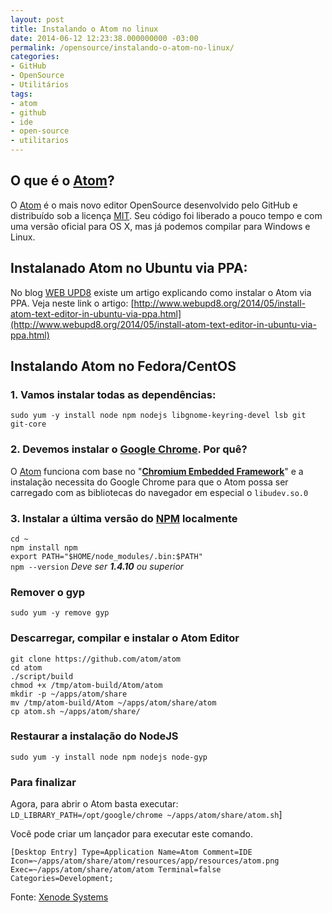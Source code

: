 ```yaml
---
layout: post
title: Instalando o Atom no linux
date: 2014-06-12 12:23:38.000000000 -03:00
permalink: /opensource/instalando-o-atom-no-linux/
categories:
- GitHub
- OpenSource
- Utilitários
tags:
- atom
- github
- ide
- open-source
- utilitarios
---
```


## O que é o [Atom][Atom]?

O [Atom][Atom] é o mais novo editor OpenSource
desenvolvido pelo GitHub e distribuído sob a licença [MIT][MIT]. Seu código
foi liberado a pouco tempo e com uma versão oficial para OS X, mas já podemos
compilar para Windows e Linux.

## Instalanado Atom no Ubuntu via PPA:

No blog [WEB UPD8][WEB UPD8] existe um artigo
explicando como instalar o Atom via PPA.
Veja neste link o artigo: [http://www.webupd8.org/2014/05/install-atom-text-editor-in-ubuntu-via-ppa.html](http://www.webupd8.org/2014/05/install-atom-text-editor-in-ubuntu-via-ppa.html)

## Instalando Atom no Fedora/CentOS

### 1\. Vamos instalar todas as dependências:

`sudo yum -y install node npm nodejs libgnome-keyring-devel lsb git git-core`

### 2\. Devemos instalar o [Google Chrome][Google Chrome]. Por quê?

O [Atom][Atom] funciona com base no
"**[Chromium Embedded Framework][Chromium Embedded Framework]**" e a
instalação necessita do Google Chrome para que o Atom possa ser carregado
com as bibliotecas do navegador em especial o `libudev.so.0`

### 3\. Instalar a última versão do [NPM][NPM] localmente

`cd ~`<br>
`npm install npm`<br>
`export PATH="$HOME/node_modules/.bin:$PATH"`<br>
`npm --version` _Deve ser **1.4.10** ou superior_

### Remover o gyp

`sudo yum -y remove gyp`

### Descarregar, compilar e instalar o Atom Editor

`git clone https://github.com/atom/atom`<br>
`cd atom`<br>
`./script/build`<br>
`chmod +x /tmp/atom-build/Atom/atom`<br>
`mkdir -p ~/apps/atom/share`<br>
`mv /tmp/atom-build/Atom ~/apps/atom/share/atom`<br>
`cp atom.sh ~/apps/atom/share/`

### Restaurar a instalação do NodeJS

`sudo yum -y install node npm nodejs node-gyp`

### Para finalizar

Agora, para abrir o Atom basta executar:
`LD_LIBRARY_PATH=/opt/google/chrome ~/apps/atom/share/atom.sh`]

Você pode criar um lançador para executar este comando.

`[Desktop Entry]
Type=Application
Name=Atom
Comment=IDE
Icon=~/apps/atom/share/atom/resources/app/resources/atom.png
Exec=~/apps/atom/share/atom/atom
Terminal=false
Categories=Development;
`

Fonte: [Xenode Systems](http://blog.xenodesystems.com/2014/05/instalar-atom-editor-en-fedora-20?class=nous "Xenode Systems")

[Chromium Embedded Framework]: https://code.google.com/p/chromiumembedded/
[MIT]: http://pt.wikipedia.org/wiki/Licen%C3%A7a_MIT "Licença MIT"
[Atom]: https://atom.io/ "Atom editor"
[WEB UPD8]: http://www.webupd8.org "WEB UPD8"
[Google Chrome]: http://chrome.google.com/ "Google Chrome"
[NPM]: http://nodebr.com/o-que-e-a-npm-do-nodejs/ "O que é a NPM do Node.JS"
